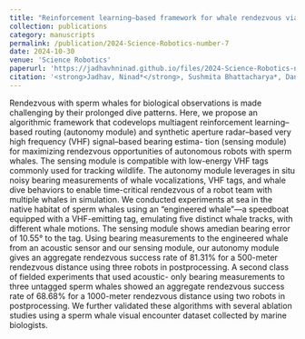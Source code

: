 ```yaml
---
title: "Reinforcement learning–based framework for whale rendezvous via autonomous sensing robots"
collection: publications
category: manuscripts
permalink: /publication/2024-Science-Robotics-number-7
date: 2024-10-30
venue: 'Science Robotics'
paperurl: 'https://jadhavhninad.github.io/files/2024-Science-Robotics-number-7.pdf'
citation: '<strong>Jadhav, Ninad*</strong>, Sushmita Bhattacharya*, Daniel Vogt, Yaniv Aluma, Pernille Tonessen, Akarsh Prabhakara, Swarun Kumar, Shane Gero, Robert J. Wood and Stephanie Gil. “Reinforcement learning-based framework for whale rendezvous via autonomous sensing robots.” Science robotics 9 95 (2024): eadn7299 .'
---
```


<!-- excerpt: 'This paper is about the number 1. The number 2 is left for future work.'-->
<!-- slidesurl: 'http://academicpages.github.io/files/slides1.pdf' -->

Rendezvous with sperm whales for biological observations is made challenging by their prolonged dive patterns. Here, we propose an algorithmic framework that codevelops multiagent reinforcement learning–based routing (autonomy module) and synthetic aperture radar–based very high frequency (VHF) signal–based bearing estima- tion (sensing module) for maximizing rendezvous opportunities of autonomous robots with sperm whales. The sensing module is compatible with low-energy VHF tags commonly used for tracking wildlife. The autonomy module leverages in situ noisy bearing measurements of whale vocalizations, VHF tags, and whale dive behaviors to enable time-critical rendezvous of a robot team with multiple whales in simulation. We conducted experiments at sea in the native habitat of sperm whales using an “engineered whale”—a speedboat equipped with a VHF-emitting tag, emulating five distinct whale tracks, with different whale motions. The sensing module shows amedian bearing error of 10.55° to the tag. Using bearing measurements to the engineered whale from an acoustic sensor and our sensing module, our autonomy module gives an aggregate rendezvous success rate of 81.31% for a 500-meter rendezvous distance using three robots in postprocessing. A second class of fielded experiments that used acoustic- only bearing measurements to three untagged sperm whales showed an aggregate rendezvous success rate of 68.68% for a 1000-meter rendezvous distance using two robots in postprocessing. We further validated these algorithms with several ablation studies using a sperm whale visual encounter dataset collected by marine biologists.
